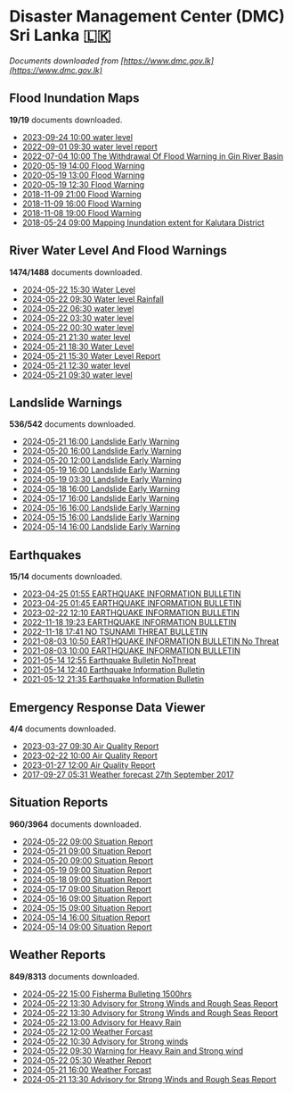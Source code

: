 # Disaster Management Center (DMC) Sri Lanka :sri_lanka:

*Documents downloaded from [https://www.dmc.gov.lk](https://www.dmc.gov.lk)*

## Flood Inundation Maps

**19/19** documents downloaded.

* [2023-09-24 10:00 water level](data/flood-inundation-maps/20230924.1000.water-level.pdf)
* [2022-09-01 09:30 water level report](data/flood-inundation-maps/20220901.0930.water-level-report.pdf)
* [2022-07-04 10:00 The Withdrawal Of Flood Warning in Gin River Basin](data/flood-inundation-maps/20220704.1000.the-withdrawal-of-flood-warning-in-gin-river-basin.pdf)
* [2020-05-19 14:00 Flood Warning](data/flood-inundation-maps/20200519.1400.flood-warning.pdf)
* [2020-05-19 13:00 Flood Warning](data/flood-inundation-maps/20200519.1300.flood-warning.pdf)
* [2020-05-19 12:30 Flood Warning](data/flood-inundation-maps/20200519.1230.flood-warning.pdf)
* [2018-11-09 21:00 Flood Warning](data/flood-inundation-maps/20181109.2100.flood-warning.PDF)
* [2018-11-09 16:00 Flood Warning](data/flood-inundation-maps/20181109.1600.flood-warning.PDF)
* [2018-11-08 19:00 Flood Warning](data/flood-inundation-maps/20181108.1900.flood-warning.PDF)
* [2018-05-24 09:00 Mapping Inundation extent for Kalutara District](data/flood-inundation-maps/20180524.0900.mapping-inundation-extent-for-kalutara-district.pdf)

## River Water Level And Flood Warnings

**1474/1488** documents downloaded.

* [2024-05-22 15:30 Water Level](data/river-water-level-and-flood-warnings/20240522.1530.water-level.pdf)
* [2024-05-22 09:30 Water level  Rainfall](data/river-water-level-and-flood-warnings/20240522.0930.water-level-rainfall.pdf)
* [2024-05-22 06:30 water level](data/river-water-level-and-flood-warnings/20240522.0630.water-level.pdf)
* [2024-05-22 03:30 water level](data/river-water-level-and-flood-warnings/20240522.0330.water-level.pdf)
* [2024-05-22 00:30 water level](data/river-water-level-and-flood-warnings/20240522.0030.water-level.pdf)
* [2024-05-21 21:30 water level](data/river-water-level-and-flood-warnings/20240521.2130.water-level.pdf)
* [2024-05-21 18:30 Water Level](data/river-water-level-and-flood-warnings/20240521.1830.water-level.pdf)
* [2024-05-21 15:30 Water Level Report](data/river-water-level-and-flood-warnings/20240521.1530.water-level-report.pdf)
* [2024-05-21 12:30 water level](data/river-water-level-and-flood-warnings/20240521.1230.water-level.pdf)
* [2024-05-21 09:30 water level](data/river-water-level-and-flood-warnings/20240521.0930.water-level.pdf)

## Landslide Warnings

**536/542** documents downloaded.

* [2024-05-21 16:00 Landslide Early Warning](data/landslide-warnings/20240521.1600.landslide-early-warning.pdf)
* [2024-05-20 16:00 Landslide Early Warning](data/landslide-warnings/20240520.1600.landslide-early-warning.pdf)
* [2024-05-20 12:00 Landslide Early Warning](data/landslide-warnings/20240520.1200.landslide-early-warning.pdf)
* [2024-05-19 16:00 Landslide Early Warning](data/landslide-warnings/20240519.1600.landslide-early-warning.pdf)
* [2024-05-19 03:30 Landslide Early Warning](data/landslide-warnings/20240519.0330.landslide-early-warning.pdf)
* [2024-05-18 16:00 Landslide Early Warning](data/landslide-warnings/20240518.1600.landslide-early-warning.pdf)
* [2024-05-17 16:00 Landslide Early Warning](data/landslide-warnings/20240517.1600.landslide-early-warning.pdf)
* [2024-05-16 16:00 Landslide Early Warning](data/landslide-warnings/20240516.1600.landslide-early-warning.pdf)
* [2024-05-15 16:00 Landslide Early Warning](data/landslide-warnings/20240515.1600.landslide-early-warning.pdf)
* [2024-05-14 16:00 Landslide Early Warning](data/landslide-warnings/20240514.1600.landslide-early-warning.pdf)

## Earthquakes

**15/14** documents downloaded.

* [2023-04-25 01:55 EARTHQUAKE INFORMATION BULLETIN](data/earthquakes/20230425.0155.earthquake-information-bulletin.pdf)
* [2023-04-25 01:45 EARTHQUAKE INFORMATION BULLETIN](data/earthquakes/20230425.0145.earthquake-information-bulletin.pdf)
* [2023-02-22 12:10 EARTHQUAKE INFORMATION BULLETIN](data/earthquakes/20230222.1210.earthquake-information-bulletin.pdf)
* [2022-11-18 19:23 EARTHQUAKE INFORMATION BULLETIN](data/earthquakes/20221118.1923.earthquake-information-bulletin.pdf)
* [2022-11-18 17:41 NO TSUNAMI THREAT BULLETIN](data/earthquakes/20221118.1741.no-tsunami-threat-bulletin.pdf)
* [2021-08-03 10:50 EARTHQUAKE INFORMATION BULLETIN No Threat](data/earthquakes/20210803.1050.earthquake-information-bulletin-no-threat.pdf)
* [2021-08-03 10:00 EARTHQUAKE INFORMATION BULLETIN](data/earthquakes/20210803.1000.earthquake-information-bulletin.pdf)
* [2021-05-14 12:55 Earthquake Bulletin NoThreat](data/earthquakes/20210514.1255.earthquake-bulletin-nothreat.pdf)
* [2021-05-14 12:40 Earthquake Information Bulletin](data/earthquakes/20210514.1240.earthquake-information-bulletin.pdf)
* [2021-05-12 21:35 Earthquake Information Bulletin](data/earthquakes/20210512.2135.earthquake-information-bulletin.pdf)

## Emergency Response Data Viewer

**4/4** documents downloaded.

* [2023-03-27 09:30 Air Quality Report](data/emergency-response-data-viewer/20230327.0930.air-quality-report.pdf)
* [2023-02-22 10:00 Air Quality Report](data/emergency-response-data-viewer/20230222.1000.air-quality-report.pdf)
* [2023-01-27 12:00 Air Quality Report](data/emergency-response-data-viewer/20230127.1200.air-quality-report.pdf)
* [2017-09-27 05:31 Weather forecast 27th September 2017](data/emergency-response-data-viewer/20170927.0531.weather-forecast-27th-september-2017.pdf)

## Situation Reports

**960/3964** documents downloaded.

* [2024-05-22 09:00 Situation Report](data/situation-reports/20240522.0900.situation-report.pdf)
* [2024-05-21 09:00 Situation Report](data/situation-reports/20240521.0900.situation-report.pdf)
* [2024-05-20 09:00 Situation Report](data/situation-reports/20240520.0900.situation-report.pdf)
* [2024-05-19 09:00 Situation Report](data/situation-reports/20240519.0900.situation-report.pdf)
* [2024-05-18 09:00 Situation Report](data/situation-reports/20240518.0900.situation-report.pdf)
* [2024-05-17 09:00 Situation Report](data/situation-reports/20240517.0900.situation-report.pdf)
* [2024-05-16 09:00 Situation Report](data/situation-reports/20240516.0900.situation-report.pdf)
* [2024-05-15 09:00 Situation Report](data/situation-reports/20240515.0900.situation-report.pdf)
* [2024-05-14 16:00 Situation Report](data/situation-reports/20240514.1600.situation-report.pdf)
* [2024-05-14 09:00 Situation Report](data/situation-reports/20240514.0900.situation-report.pdf)

## Weather Reports

**849/8313** documents downloaded.

* [2024-05-22 15:00 Fisherma Bulleting 1500hrs](data/weather-reports/20240522.1500.fisherma-bulleting-1500hrs.pdf)
* [2024-05-22 13:30 Advisory for Strong Winds and Rough Seas Report](data/weather-reports/20240522.1330.advisory-for-strong-winds-and-rough-seas-report.pdf)
* [2024-05-22 13:30 Advisory for Strong Winds and Rough Seas Report](data/weather-reports/20240522.1330.advisory-for-strong-winds-and-rough-seas-report.pdf)
* [2024-05-22 13:00 Advisory for Heavy Rain](data/weather-reports/20240522.1300.advisory-for-heavy-rain.pdf)
* [2024-05-22 12:00 Weather Forcast](data/weather-reports/20240522.1200.weather-forcast.pdf)
* [2024-05-22 10:30 Advisory for Strong winds](data/weather-reports/20240522.1030.advisory-for-strong-winds.pdf)
* [2024-05-22 09:30 Warning for Heavy Rain and Strong wind](data/weather-reports/20240522.0930.warning-for-heavy-rain-and-strong-wind.pdf)
* [2024-05-22 05:30 Weather Report](data/weather-reports/20240522.0530.weather-report.pdf)
* [2024-05-21 16:00 Weather Forcast](data/weather-reports/20240521.1600.weather-forcast.pdf)
* [2024-05-21 13:30 Advisory for Strong Winds and Rough Seas Report](data/weather-reports/20240521.1330.advisory-for-strong-winds-and-rough-seas-report.pdf)
